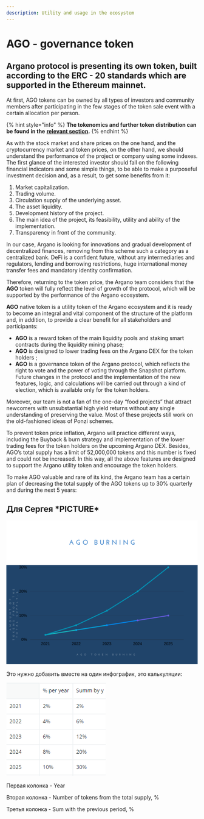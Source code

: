 ```yaml
---
description: Utility and usage in the ecosystem
---
```


# AGO - governance token

## Argano protocol is presenting its own token, built according to the ERC - 20 standards which are supported in the Ethereum mainnet.

At first, AGO tokens can be owned by all types of investors and community members after participating in the few stages of the token sale event with a certain allocation per person.

{% hint style="info" %}
**The tokenomics and further token distribution can be found in the** [**relevant section**](tokenomics.md#agonomics-and-initial-distribution)**.**
{% endhint %}

As with the stock market and share prices on the one hand, and the cryptocurrency market and token prices, on the other hand, we should understand the performance of the project or company using some indexes. The first glance of the interested investor should fall on the following financial indicators and some simple things, to be able to make a purposeful investment decision and, as a result, to get some benefits from it:

1. Market capitalization.
2. Trading volume.
3. Circulation supply of the underlying asset.
4. The asset liquidity.
5. Development history of the project.
6. The main idea of ​​the project, its feasibility, utility and ability of the implementation.
7. Transparency in front of the community.

In our case, Argano is looking for innovations and gradual development of decentralized finances, removing from this scheme such a category as a centralized bank. DeFi is a confident future, without any intermediaries and regulators, lending and borrowing restrictions, huge international money transfer fees and mandatory identity confirmation.

Therefore, returning to the token price, the Argano team considers that the **AGO** token will fully reflect the level of growth of the protocol, which will be supported by the performance of the Argano ecosystem.

**AGO** native token is a utility token of the Argano ecosystem and it is ready to become an integral and vital component of the structure of the platform and, in addition, to provide a clear benefit for all stakeholders and participants:

* **AGO** is a reward token of the main liquidity pools and staking smart contracts during the liquidity mining phase;
* **AGO** is designed to lower trading fees on the Argano DEX for the token holders ;
* **AGO** is a governance token of the Argano protocol, which reflects the right to vote and the power of voting through the Snapshot platform. Future changes in the protocol and the implementation of the new features, logic, and calculations will be carried out through a kind of election, which is available only for the token holders.

Moreover, our team is not a fan of the one-day “food projects” that attract newcomers with unsubstantial high yield returns without any single understanding of preserving the value. Most of these projects still work on the old-fashioned ideas of Ponzi schemes.

To prevent token price inflation, Argano will practice different ways, including the Buyback & burn strategy and implementation of the lower trading fees for the token holders on the upcoming Argano DEX. Besides, AGO’s total supply has a limit of 52,000,000 tokens and this number is fixed and could not be increased. In this way, all the above features are designed to support the Argano utility token and encourage the token holders.

To make AGO valuable and rare of its kind, the Argano team has a certain plan of decreasing the total supply of the AGO tokens up to 30% quarterly and during the next 5 years:

## Для Сергея \*PICTURE\*

![&#x421;&#x436;&#x438;&#x433;&#x430;&#x43D;&#x438;&#x435; &#x442;&#x43E;&#x43A;&#x435;&#x43D;&#x43E;&#x432;](.gitbook/assets/ago-burning-1-.png)

Это нужно добавить вместе на один инфографик, это калькуляции:

![](.gitbook/assets/bez-imeni-2-.png)

Первая колонка - Year

Вторая колонка - Number of tokens from the total supply, %

Третья колонка - Sum with the previous period, %

